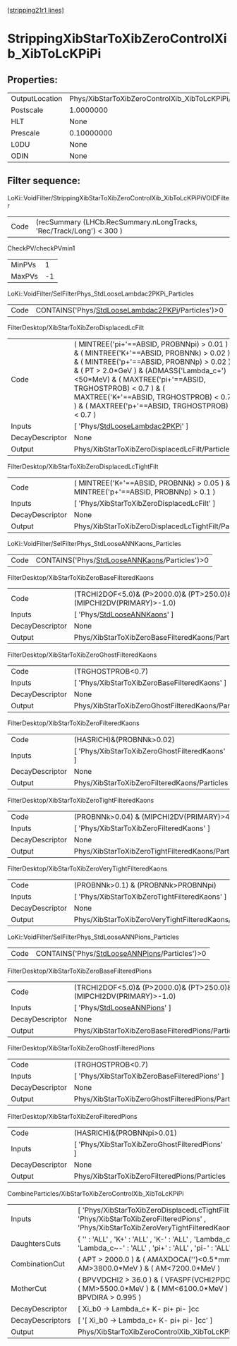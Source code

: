 [[stripping21r1 lines]](./stripping21r1-index)

# StrippingXibStarToXibZeroControlXib_XibToLcKPiPi

## Properties:

|                |                                                        |
|----------------|--------------------------------------------------------|
| OutputLocation | Phys/XibStarToXibZeroControlXib_XibToLcKPiPi/Particles |
| Postscale      | 1.0000000                                              |
| HLT            | None                                                   |
| Prescale       | 0.10000000                                             |
| L0DU           | None                                                   |
| ODIN           | None                                                   |

## Filter sequence:

LoKi::VoidFilter/StrippingXibStarToXibZeroControlXib_XibToLcKPiPiVOIDFilter

|      |                                                                      |
|------|----------------------------------------------------------------------|
| Code | (recSummary (LHCb.RecSummary.nLongTracks, 'Rec/Track/Long') \< 300 ) |

CheckPV/checkPVmin1

|        |     |
|--------|-----|
| MinPVs | 1   |
| MaxPVs | -1  |

LoKi::VoidFilter/SelFilterPhys_StdLooseLambdac2PKPi_Particles

|      |                                                                                                            |
|------|------------------------------------------------------------------------------------------------------------|
| Code | CONTAINS('Phys/[StdLooseLambdac2PKPi](./stripping21r1-commonparticles-stdlooselambdac2pkpi)/Particles')\>0 |

FilterDesktop/XibStarToXibZeroDisplacedLcFilt

|                 |                                                                                                                                                                                                                                                                                                                                         |
|-----------------|-----------------------------------------------------------------------------------------------------------------------------------------------------------------------------------------------------------------------------------------------------------------------------------------------------------------------------------------|
| Code            | ( MINTREE('pi+'==ABSID, PROBNNpi) \> 0.01 ) & ( MINTREE('K+'==ABSID, PROBNNk) \> 0.02 ) & ( MINTREE('p+'==ABSID, PROBNNp) \> 0.02 ) & ( PT \> 2.0\*GeV ) & (ADMASS('Lambda_c+')\<50\*MeV) & ( MAXTREE('pi+'==ABSID, TRGHOSTPROB) \< 0.7 ) & ( MAXTREE('K+'==ABSID, TRGHOSTPROB) \< 0.7 ) & ( MAXTREE('p+'==ABSID, TRGHOSTPROB) \< 0.7 ) |
| Inputs          | [ 'Phys/[StdLooseLambdac2PKPi](./stripping21r1-commonparticles-stdlooselambdac2pkpi)' ]                                                                                                                                                                                                                                               |
| DecayDescriptor | None                                                                                                                                                                                                                                                                                                                                    |
| Output          | Phys/XibStarToXibZeroDisplacedLcFilt/Particles                                                                                                                                                                                                                                                                                          |

FilterDesktop/XibStarToXibZeroDisplacedLcTightFilt

|                 |                                                                                      |
|-----------------|--------------------------------------------------------------------------------------|
| Code            | ( MINTREE('K+'==ABSID, PROBNNk) \> 0.05 ) & ( MINTREE('p+'==ABSID, PROBNNp) \> 0.1 ) |
| Inputs          | [ 'Phys/XibStarToXibZeroDisplacedLcFilt' ]                                         |
| DecayDescriptor | None                                                                                 |
| Output          | Phys/XibStarToXibZeroDisplacedLcTightFilt/Particles                                  |

LoKi::VoidFilter/SelFilterPhys_StdLooseANNKaons_Particles

|      |                                                                                                    |
|------|----------------------------------------------------------------------------------------------------|
| Code | CONTAINS('Phys/[StdLooseANNKaons](./stripping21r1-commonparticles-stdlooseannkaons)/Particles')\>0 |

FilterDesktop/XibStarToXibZeroBaseFilteredKaons

|                 |                                                                                   |
|-----------------|-----------------------------------------------------------------------------------|
| Code            | (TRCHI2DOF\<5.0)& (P\>2000.0)& (PT\>250.0)& (MIPCHI2DV(PRIMARY)\>-1.0)            |
| Inputs          | [ 'Phys/[StdLooseANNKaons](./stripping21r1-commonparticles-stdlooseannkaons)' ] |
| DecayDescriptor | None                                                                              |
| Output          | Phys/XibStarToXibZeroBaseFilteredKaons/Particles                                  |

FilterDesktop/XibStarToXibZeroGhostFilteredKaons

|                 |                                                   |
|-----------------|---------------------------------------------------|
| Code            | (TRGHOSTPROB\<0.7)                                |
| Inputs          | [ 'Phys/XibStarToXibZeroBaseFilteredKaons' ]    |
| DecayDescriptor | None                                              |
| Output          | Phys/XibStarToXibZeroGhostFilteredKaons/Particles |

FilterDesktop/XibStarToXibZeroFilteredKaons

|                 |                                                 |
|-----------------|-------------------------------------------------|
| Code            | (HASRICH)&(PROBNNk\>0.02)                       |
| Inputs          | [ 'Phys/XibStarToXibZeroGhostFilteredKaons' ] |
| DecayDescriptor | None                                            |
| Output          | Phys/XibStarToXibZeroFilteredKaons/Particles    |

FilterDesktop/XibStarToXibZeroTightFilteredKaons

|                 |                                                   |
|-----------------|---------------------------------------------------|
| Code            | (PROBNNk\>0.04) & (MIPCHI2DV(PRIMARY)\>4.0)       |
| Inputs          | [ 'Phys/XibStarToXibZeroFilteredKaons' ]        |
| DecayDescriptor | None                                              |
| Output          | Phys/XibStarToXibZeroTightFilteredKaons/Particles |

FilterDesktop/XibStarToXibZeroVeryTightFilteredKaons

|                 |                                                       |
|-----------------|-------------------------------------------------------|
| Code            | (PROBNNk\>0.1) & (PROBNNk\>PROBNNpi)                  |
| Inputs          | [ 'Phys/XibStarToXibZeroTightFilteredKaons' ]       |
| DecayDescriptor | None                                                  |
| Output          | Phys/XibStarToXibZeroVeryTightFilteredKaons/Particles |

LoKi::VoidFilter/SelFilterPhys_StdLooseANNPions_Particles

|      |                                                                                                    |
|------|----------------------------------------------------------------------------------------------------|
| Code | CONTAINS('Phys/[StdLooseANNPions](./stripping21r1-commonparticles-stdlooseannpions)/Particles')\>0 |

FilterDesktop/XibStarToXibZeroBaseFilteredPions

|                 |                                                                                   |
|-----------------|-----------------------------------------------------------------------------------|
| Code            | (TRCHI2DOF\<5.0)& (P\>2000.0)& (PT\>250.0)& (MIPCHI2DV(PRIMARY)\>-1.0)            |
| Inputs          | [ 'Phys/[StdLooseANNPions](./stripping21r1-commonparticles-stdlooseannpions)' ] |
| DecayDescriptor | None                                                                              |
| Output          | Phys/XibStarToXibZeroBaseFilteredPions/Particles                                  |

FilterDesktop/XibStarToXibZeroGhostFilteredPions

|                 |                                                   |
|-----------------|---------------------------------------------------|
| Code            | (TRGHOSTPROB\<0.7)                                |
| Inputs          | [ 'Phys/XibStarToXibZeroBaseFilteredPions' ]    |
| DecayDescriptor | None                                              |
| Output          | Phys/XibStarToXibZeroGhostFilteredPions/Particles |

FilterDesktop/XibStarToXibZeroFilteredPions

|                 |                                                 |
|-----------------|-------------------------------------------------|
| Code            | (HASRICH)&(PROBNNpi\>0.01)                      |
| Inputs          | [ 'Phys/XibStarToXibZeroGhostFilteredPions' ] |
| DecayDescriptor | None                                            |
| Output          | Phys/XibStarToXibZeroFilteredPions/Particles    |

CombineParticles/XibStarToXibZeroControlXib_XibToLcKPiPi

|                  |                                                                                                                                          |
|------------------|------------------------------------------------------------------------------------------------------------------------------------------|
| Inputs           | [ 'Phys/XibStarToXibZeroDisplacedLcTightFilt' , 'Phys/XibStarToXibZeroFilteredPions' , 'Phys/XibStarToXibZeroVeryTightFilteredKaons' ] |
| DaughtersCuts    | { '' : 'ALL' , 'K+' : 'ALL' , 'K-' : 'ALL' , 'Lambda_c+' : 'ALL' , 'Lambda_c~-' : 'ALL' , 'pi+' : 'ALL' , 'pi-' : 'ALL' }                |
| CombinationCut   | ( APT \> 2000.0 ) & ( AMAXDOCA('')\<0.5\*mm ) & ( AM\>3800.0\*MeV ) & ( AM\<7200.0\*MeV )                                                |
| MotherCut        | ( BPVVDCHI2 \> 36.0 ) & ( VFASPF(VCHI2PDOF)\<7.0 ) & ( MM\>5500.0\*MeV ) & ( MM\<6100.0\*MeV ) & ( BPVDIRA \> 0.995 )                    |
| DecayDescriptor  | [ Xi_b0 -\> Lambda_c+ K- pi+ pi- ]cc                                                                                                   |
| DecayDescriptors | [ '[ Xi_b0 -\> Lambda_c+ K- pi+ pi- ]cc' ]                                                                                           |
| Output           | Phys/XibStarToXibZeroControlXib_XibToLcKPiPi/Particles                                                                                   |
